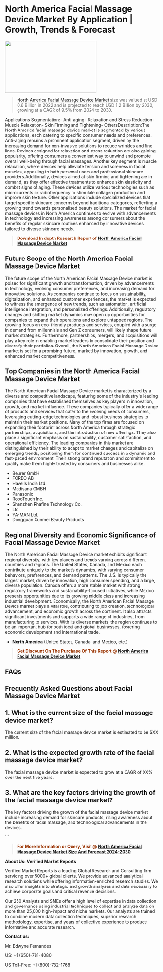 <p><h1>North America Facial Massage Device Market By Application | Growth, Trends & Forecast</h1><p><img class="aligncenter size-medium wp-image-105565" src="https://ffe5etoiles.com/wp-content/uploads/2025/01/MST7-300x171.png" alt="" width="300" height="171" /></p><blockquote><p><a href="https://www.verifiedmarketreports.com/download-sample/?rid=581602&utm_source=Github-NA&utm_medium=358" target="_blank">North America Facial Massage Device Market</a> size was valued at USD 0.6 Billion in 2022 and is projected to reach USD 1.2 Billion by 2030, growing at a CAGR of 9.5% from 2024 to 2030.</p></blockquote>Applications Segmentation:- Anti-aging- Relaxation and Stress Reduction- Muscle Relaxation- Skin Firming and Tightening- OthersDescription:The North America facial massage device market is segmented by various applications, each catering to specific consumer needs and preferences. Anti-aging remains a prominent application segment, driven by the increasing demand for non-invasive solutions to reduce wrinkles and fine lines. Devices designed for relaxation and stress reduction are also gaining popularity, offering consumers a convenient way to unwind and promote overall well-being through facial massages. Another key segment is muscle relaxation, where devices help alleviate tension and soreness in facial muscles, appealing to both personal users and professional skincare providers.Additionally, devices aimed at skin firming and tightening are in demand, as they offer effective treatments to enhance skin elasticity and combat signs of aging. These devices utilize various technologies such as microcurrents or radiofrequency to stimulate collagen production and improve skin texture. Other applications include specialized devices that target specific skincare concerns beyond traditional categories, reflecting a growing trend towards personalized beauty solutions. The market for facial massage devices in North America continues to evolve with advancements in technology and increasing awareness among consumers about the benefits of regular skincare routines enhanced by innovative devices tailored to diverse skincare needs.</p><blockquote><p><span style="color: #993300;"><strong>Download In depth Research Report of <a href="https://www.verifiedmarketreports.com/download-sample/?rid=581602&utm_source=Github-NA&utm_medium=358">North America Facial Massage Device Market</a></strong></span></p></blockquote><h2>Future Scope of the North America Facial Massage Device Market</h2><p>The future scope of the North American Facial Massage Device market is poised for significant growth and transformation, driven by advancements in technology, evolving consumer preferences, and increasing demand for innovative solutions. As companies continue to focus on sustainability, digitalization, and enhanced customer experiences, the market is expected to witness the emergence of new trends, such as automation, artificial intelligence integration, and personalized offerings. Additionally, regulatory changes and shifting market dynamics may open up opportunities for companies to expand their operations and explore untapped regions. The growing focus on eco-friendly products and services, coupled with a surge in demand from millennials and Gen Z consumers, will likely shape future market strategies. Furthermore, partnerships, mergers, and acquisitions will play a key role in enabling market leaders to consolidate their position and diversify their portfolios. Overall, the North American Facial Massage Device market is set for a promising future, marked by innovation, growth, and enhanced market competitiveness.</p><h2>Top Companies in the North America Facial Massage Device Market</h2><p>The North American Facial Massage Device market is characterized by a diverse and competitive landscape, featuring some of the industry's leading companies that have established themselves as key players in innovation, growth, and market influence. These companies typically offer a wide range of products and services that cater to the evolving needs of consumers, leveraging cutting-edge technologies and robust business strategies to maintain their market positions. Many of the top firms are focused on expanding their footprint across North America through strategic partnerships, acquisitions, and the introduction of new offerings. They also place a significant emphasis on sustainability, customer satisfaction, and operational efficiency. The leading companies in this market are distinguished by their ability to adapt to market changes and capitalize on emerging trends, positioning them for continued success in a dynamic and fast-paced environment. Their strong brand reputation and commitment to quality make them highly trusted by consumers and businesses alike.</p><p><ul><li>Beurer GmbH </li><li> FOREO AB </li><li> Havells India Ltd. </li><li> Medisana GMBH </li><li> Panasonic </li><li> RoboTouch Inc. </li><li> Shenzhen Rhafine Technology Co. </li><li> Ltd </li><li> YA-MAN Ltd. </li><li> Dongguan Xunmei Beauty Products</li></ul></p><h2>Regional Diversity and Economic Significance of Facial Massage Device Market</h2><p>The North American Facial Massage Device market exhibits significant regional diversity, with key players and trends varying across different countries and regions. The United States, Canada, and Mexico each contribute uniquely to the market’s dynamics, with varying consumer behaviors, preferences, and demand patterns. The U.S. is typically the largest market, driven by innovation, high consumer spending, and a large, diverse population. Canada offers a more stable market with strong regulatory frameworks and sustainability-focused initiatives, while Mexico presents opportunities due to its growing middle class and increasing industrial development. Economically, the North American Facial Massage Device market plays a vital role, contributing to job creation, technological advancement, and economic growth across the continent. It also attracts significant investments and supports a wide range of industries, from manufacturing to services. With its diverse markets, the region continues to be an important hub for both local and global businesses, fostering economic development and international trade.</p><ul> <li><strong>North America</strong> (United States, Canada, and Mexico, etc.)</li></ul><blockquote><p><span style="color: #993300;"><strong>Get Discount On The Purchase Of This Report @ <a href="https://www.verifiedmarketreports.com/ask-for-discount/?rid=581602&utm_source=Github-NA&utm_medium=358">North America Facial Massage Device Market</a></strong></span></p></blockquote><h2>FAQs</h2><p> <h2>Frequently Asked Questions about Facial Massage Device Market</h1> <h2>1. What is the current size of the facial massage device market?</div><div></h2> <p>The current size of the facial massage device market is estimated to be $XX million.</p> <h2>2. What is the expected growth rate of the facial massage device market?</div><div></h2> <p>The facial massage device market is expected to grow at a CAGR of XX% over the next five years.</p> <h2>3. What are the key factors driving the growth of the facial massage device market?</div><div></h2> <p>The key factors driving the growth of the facial massage device market include increasing demand for skincare products, rising awareness about the benefits of facial massage, and technological advancements in the devices.</p> <!-- More FAQs and answers go here --></body></html>```</p><blockquote><p><span style="color: #993300;"><strong>For More Information or Query, Visit @ <a href="https://www.verifiedmarketreports.com/product/facial-massage-device-market/">North America Facial Massage Device Market Size And Forecast 2024-2030</a></strong></span></p></blockquote><p><strong>About Us: Verified Market Reports</strong></p><p>Verified Market Reports is a leading Global Research and Consulting firm servicing over 5000+ global clients. We provide advanced analytical research solutions while offering information-enriched research studies. We also offer insights into strategic and growth analyses and data necessary to achieve corporate goals and critical revenue decisions.</p><p>Our 250 Analysts and SMEs offer a high level of expertise in data collection and governance using industrial techniques to collect and analyze data on more than 25,000 high-impact and niche markets. Our analysts are trained to combine modern data collection techniques, superior research methodology, expertise, and years of collective experience to produce informative and accurate research.</p><p><strong>Contact us:</strong></p><p>Mr. Edwyne Fernandes</p><p>US: +1 (650)-781-4080</p><p>US Toll-Free: +1 (800)-782-1768</p>

